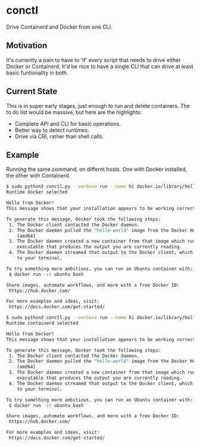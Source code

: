 # conctl

Drive Containerd and Docker from one CLI.

## Motivation

It's currently a pain to have to 'if' every script that needs to drive either
Docker or Containerd.  It'd be nice to have a single CLI that can drive at
least basic funtionality in both.

## Current State

This is in super early stages, just enough to run and delete containers. The
to do list would be massive, but here are the highlights:

* Complete API and CLI for basic operations.
* Better way to detect runtimes.
* Drive via CRI, rather than shell calls.

## Example

Running the same command, on differnt hosts.  One with Docker installed,
the other with Containerd.

```bash
$ sudo python3 conctl.py --verbose run --name hi docker.io/library/hello-world:latest
Runtime docker selected

Hello from Docker!
This message shows that your installation appears to be working correctly.

To generate this message, Docker took the following steps:
 1. The Docker client contacted the Docker daemon.
 2. The Docker daemon pulled the "hello-world" image from the Docker Hub.
    (amd64)
 3. The Docker daemon created a new container from that image which runs the
    executable that produces the output you are currently reading.
 4. The Docker daemon streamed that output to the Docker client, which sent it
    to your terminal.

To try something more ambitious, you can run an Ubuntu container with:
 $ docker run -it ubuntu bash

Share images, automate workflows, and more with a free Docker ID:
 https://hub.docker.com/

For more examples and ideas, visit:
 https://docs.docker.com/get-started/
```

```bash
$ sudo python3 conctl.py --verbose run --name hi docker.io/library/hello-world:latest
Runtime containerd selected

Hello from Docker!
This message shows that your installation appears to be working correctly.

To generate this message, Docker took the following steps:
 1. The Docker client contacted the Docker daemon.
 2. The Docker daemon pulled the "hello-world" image from the Docker Hub.
    (amd64)
 3. The Docker daemon created a new container from that image which runs the
    executable that produces the output you are currently reading.
 4. The Docker daemon streamed that output to the Docker client, which sent it
    to your terminal.

To try something more ambitious, you can run an Ubuntu container with:
 $ docker run -it ubuntu bash

Share images, automate workflows, and more with a free Docker ID:
 https://hub.docker.com/

For more examples and ideas, visit:
 https://docs.docker.com/get-started/
```
